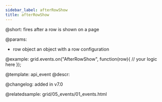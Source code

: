 ```yaml
---
sidebar_label: afterRowShow
title: afterRowShow
---          
```


@short: fires after a row is shown on a page


@params: 
- row   object  an object with a row configuration

@example:
grid.events.on("AfterRowShow", function(row){
    // your logic here
});


@template: api_event
@descr:

@changelog: added in v7.0

@relatedsample: grid/05_events/01_events.html



